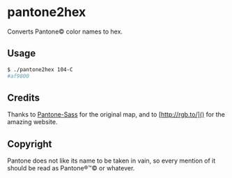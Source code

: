 # pantone2hex

Converts Pantone© color names to hex.

## Usage

```sh
$ ./pantone2hex 104-C
#af9800
```

## Credits

Thanks to [Pantone-Sass](https://github.com/damonbauer/Pantone-Sass) for the
original map, and to [http://rgb.to/]() for the amazing website.

## Copyright

Pantone does not like its name to be taken in vain, so every mention of
it should be read as Pantone®™© or whatever.
